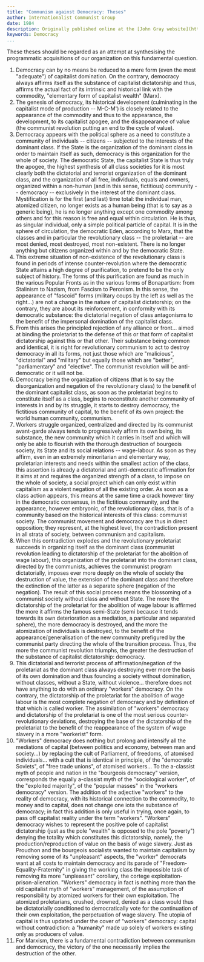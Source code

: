 ```yaml
---
title: "Communism against Democracy: Theses"
author: Internationalist Communist Group
date: 1984
description: Originally published online at the [John Gray website](http://oocities.org/~johngray/gcitheses.htm) with a note that "these theses were first published in February 1984 in issue 19 of Le Communiste the french language journal of the Internationalist Communist Group. This translation has not been made by them."
keywords: Democracy
...
```


These theses should be regarded as an attempt at synthesising the
programmatic acquisitions of our organization on this fundamental
question.

1. Democracy can by no means be reduced to a mere form (even the most
   "adequate") of capitalist domination. On the contrary, democracy
   always affirms itself as the substance of capitalist dictatorship and
   thus, affirms the actual fact of its intrinsic and historical link
   with the commodity, "elementary form of capitalist wealth" (Marx).
2. The genesis of democracy, its historical development (culminating in
   the capitalist mode of production -- M-C-M') is closely related to
   the appearance of the commodity and thus to the appearance, the
   development, to its capitalist apogee, and the disappearance of value
   (the communist revolution putting an end to the cycle of value).
3. Democracy appears with the political sphere as a need to constitute a
   community of individuals -- citizens -- subjected to the interests of
   the dominant class. If the State is the organization of the dominant
   class in order to maintain itself as such, democracy is this
   organization for the whole of society. The democratic State, the
   capitalist State is thus truly the apogee, the highest synthesis of
   all class societies for it is most clearly both the dictatorial and
   terrorist organization of the dominant class, and the organization of
   all free, individuals, equals and owners, organized within a
   non-human (and in this sense, fictitious) community -- democracy --
   exclusively in the interest of the dominant class. Mystification is
   for the first (and last) time total: the individual man, atomized
   citizen, no longer exists as a human being (that is to say as a
   generic being), he is no longer anything except one commodity among
   others and for this reason is free and equal within circulation. He
   is thus, as singular individual, only a simple political particle of
   capital. It is in the sphere of circulation, the democratic Eden,
   according to Marx, that the classes and in particular the
   revolutionary class -- the proletariat -- are most denied, most
   destroyed, most non-existent. There is no longer anything but
   citizens organized within and by the democratic State.
4. This extreme situation of non-existence of the revolutionary class is
   found in periods of intense counter-revolution where the democratic
   State attains a high degree of purification, to pretend to be the
   only subject of history. The forms of this purification are found as
   much in the various Popular Fronts as in the various forms of
   Bonapartism: from Stalinism to Nazism, from Fascism to Peronism. In
   this sense, the appearance of "fascoid" forms (military coups by the
   left as well as the right...) are not a change in the nature of
   capitalist dictatorship; on the contrary, they are about its
   reinforcement, in conformity with its democratic substance: the
   dictatorial negation of class antagonisms to the benefit of the
   impersonal domination of the capitalist class.
5. From this arises the principled rejection of any alliance or front...
   aimed at binding the proletariat to the defense of this or that form
   of capitalist dictatorship against this or that other. Their
   substance being common and identical, it is right for revolutionary
   communism to act to destroy democracy in all its forms, not just
   those which are "malicious", "dictatorial" and "military" but equally
   those which are "better", "parliamentary" and "elective". The
   communist revolution will be anti-democratic or it will not be.
6. Democracy being the organization of citizens (that is to say the
   disorganization and negation of the revolutionary class) to the
   benefit of the dominant capitalist class, as soon as the proletariat
   begins to constitute itself as a class, begins to reconstitute
   another community of interests in and by its struggle, it starts to
   destroy democracy, the fictitious community of capital, to the
   benefit of its own project: the world human community, communism.
7. Workers struggle organized, centralized and directed by its communist
   avant-garde always tends to progressively affirm its own being, its
   substance, the new community which it carries in itself and which
   will only be able to flourish with the thorough destruction of
   bourgeois society, its State and its social relations -- wage-labour.
   As soon as they affirm, even in an extremely minoritarian and
   elementary way, proletarian interests and needs within the smallest
   action of the class, this assertion is already a dictatorial and
   anti-democratic affirmation for it aims at and requires the organized
   strength of a class, to impose on the whole of society, a social
   project which can only exist within capitalism as a violent negation
   of all the existing order. As soon as a class action appears, this
   means at the same time a crack however tiny in the democratic
   consensus, in the fictitious community, and the appearance, however
   embryonic, of the revolutionary class, that is of a community based
   on the historical interests of this class: communist society. The
   communist movement and democracy are thus in direct opposition; they
   represent, at the highest level, the contradiction present in all
   strata of society, between communism and capitalism.
8. When this contradiction explodes and the revolutionary proletariat
   succeeds in organizing itself as the dominant class (communist
   revolution leading to dictatorship of the proletariat for the
   abolition of wage labour), this organization of the proletariat into
   the dominant class, directed by the communists, achieves the
   communist program dictatorially, imposes ever more deeply on the
   whole of society the destruction of value, the extension of the
   dominant class and therefore the extinction of the latter as a
   separate sphere (negation of the negation). The result of this social
   process means the blossoming of a communist society without class and
   without State. The more the dictatorship of the proletariat for the
   abolition of wage labour is affirmed the more it affirms the famous
   semi-State (semi because it tends towards its own deterioration as a
   mediation, a particular and separated sphere), the more democracy is
   destroyed, and the more the atomization of individuals is destroyed,
   to the benefit of the appearance/generalisation of the new community
   prefigured by the communist party directing the whole of the
   transition process. Thus, the more the communist revolution triumphs,
   the greater the destruction of the substance of capitalist
   dictatorship: democracy.
9. This dictatorial and terrorist process of affirmation/negation of the
   proletariat as the dominant class always destroying ever more the
   basis of its own domination and thus founding a society without
   domination, without classes, without a State, without violence...
   therefore does not have anything to do with an ordinary "workers"
   democracy. On the contrary, the dictatorship of the proletariat for
   the abolition of wage labour is the most complete negation of
   democracy and by definition of that which is called worker. The
   assimilation of "workers" democracy and dictatorship of the
   proletariat is one of the most serious counter-revolutionary
   deviations, destroying the base of the dictatorship of the
   proletariat to the benefit of the reappearance of the system of wage
   slavery in a more "workerist" form.
10. "Workers" democracy does nothing but prolong and intensify all the
    mediations of capital (between politics and economy, between man and
    society...) by replacing the cult of Parliament, of freedoms, of
    atomised individuals... with a cult that is identical in principle,
    of the "democratic Soviets", of "free trade unions", of atomised
    workers... To the a-classist myth of people and nation in the
    "bourgeois democracy" version, corresponds the equally a-classist
    myth of the "sociological worker", of the "exploited majority", of
    the "popular masses" in the "workers democracy" version. The
    addition of the adjective "workers" to the reality of democracy,
    with its historical connection to the commodity, to money and to
    capital, does not change one iota the substance of democracy; in
    fact this addition is only useful in trying, once again, to pass off
    capitalist reality under the term "workers". "Workers" democracy
    wishes to represent the positive pole of capitalist dictatorship
    (just as the pole "wealth" is opposed to the pole "poverty") denying
    the totality which constitutes this dictatorship, namely, the
    production/reproduction of value on the basis of wage slavery. Just
    as Proudhon and the bourgeois socialists wanted to maintain
    capitalism by removing some of its "unpleasant" aspects, the
    "worker" democrats want at all costs to maintain democracy and its
    parade of "Freedom-Equality-Fraternity" in giving the working class
    the impossible task of removing its more "unpleasant" corollary, the
    cortege exploitation-prison-alienation. "Workers" democracy in fact
    is nothing more than the old capitalist myth of "workers"
    management, of the assumption of responsibility by atomized workers
    for their own exploitation. The atomized proletarians, crushed,
    drowned, denied as a class would thus be dictatorially conditioned
    to democratically vote for the continuation of their own
    exploitation, the perpetuation of wage slavery. The utopia of
    capital is thus updated under the cover of "workers" democracy:
    capital without contradiction: a "humanity" made up solely of
    workers existing only as producers of value.
11. For Marxism, there is a fundamental contradiction between communism
    and democracy, the victory of the one necessarily implies the
    destruction of the other.

